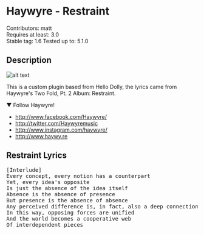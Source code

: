 # Haywyre - Restraint #
Contributors: matt  
Requires at least: 3.0  
Stable tag: 1.6
Tested up to: 5.1.0

## Description ##

![alt text](https://t2.genius.com/unsafe/220x220/https%3A%2F%2Fimages.genius.com%2F1f18b8517f947abeee52311c31df7a7b.1000x1000x1.jpg "Two Fold, Pt. 2")

This is a custom plugin based from Hello Dolly, the lyrics came from Haywyre's Two Fold, Pt. 2 Album: Restraint. 

▼ Follow Haywyre!
* http://www.facebook.com/Haywyre/
* http://twitter.com/Haywyremusic
* http://www.instagram.com/haywyre/
* http://www.haywy.re

## Restraint Lyrics ##

<pre>[Interlude]
Every concept, every notion has a counterpart
Yet, every idea's opposite
Is just the absence of the idea itself
Absence is the absence of presence
But presence is the absence of absence
Any perceived difference is, in fact, also a deep connection
In this way, opposing forces are unified
And the world becomes a cooperative web
Of interdependent pieces</pre>
